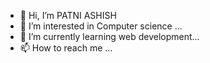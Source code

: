 - 👋 Hi, I’m PATNI ASHISH
- 👀 I’m interested in Computer science ...
- 🌱 I’m currently learning web development...
- 📫 How to reach me ...

<!---
Learner2829/Learner2829 is a ✨ special ✨ repository because its `README.md` (this file) appears on your GitHub profile.
You can click the Preview link to take a look at your changes.
--->
